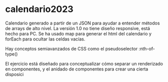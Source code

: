 # calendario2023

Calendario generado a partir de un JSON para ayudar a entender métodos de arrays de alto nivel.
La versión 1.0 no tiene diseño responsive, está hecho para PC. 
Se ha usado map para generar el html del calendario y forEach para ocultar las celdas vacías.

Hay conceptos semiavanzados de CSS como el pseudoselector :nth-of-type()

El ejercicio está diseñado para conceptualizar cómo separar un renderizado en componentes, y el anidado de componentes para crear
una cierta disposici
